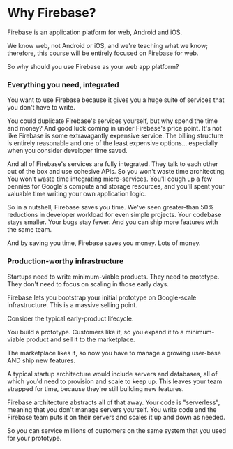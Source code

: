 # Why Firebase?

Firebase is an application platform for web, Android and iOS.

We know web, not Android or iOS, and we're teaching what we know; therefore, this course will be entirely focused on Firebase for web.

So why should you use Firebase as your web app platform?

### Everything you need, integrated

You want to use Firebase because it gives you a huge suite of services that you don't have to write.

You could duplicate Firebase's services yourself, but why spend the time and money? And good luck coming in under Firebase's price point. It's not like Firebase is some extravagantly expensive service. The billing structure is entirely reasonable and one of the least expensive options... especially when you consider developer time saved.

And all of Firebase's services are fully integrated. They talk to each other out of the box and use cohesive APIs. So you won't waste time architecting. You won't waste time integrating micro-services. You'll cough up a few pennies for Google's compute and storage resources, and you'll spent your valuable time writing your own application logic.

So in a nutshell, Firebase saves you time. We've seen greater-than 50% reductions in developer workload for even simple projects. Your codebase stays smaller. Your bugs stay fewer. And you can ship more features with the same team.

And by saving you time, Firebase saves you money. Lots of money.

### Production-worthy infrastructure

Startups need to write minimum-viable products. They need to prototype. They don't need to focus on scaling in those early days.

Firebase lets you bootstrap your initial prototype on Google-scale infrastructure. This is a massive selling point.

Consider the typical early-product lifecycle.

You build a prototype. Customers like it, so you expand it to a minimum-viable product and sell it to the marketplace.

The marketplace likes it, so now you have to manage a growing user-base AND ship new features.

A typical startup architecture would include servers and databases, all of which you'd need to provision and scale to keep up. This leaves your team strapped for time, because they're still building new features.

Firebase architecture abstracts all of that away. Your code is "serverless", meaning that you don't manage servers yourself. You write code and the Firebase team puts it on their servers and scales it up and down as needed.

So you can service millions of customers on the same system that you used for your prototype.

